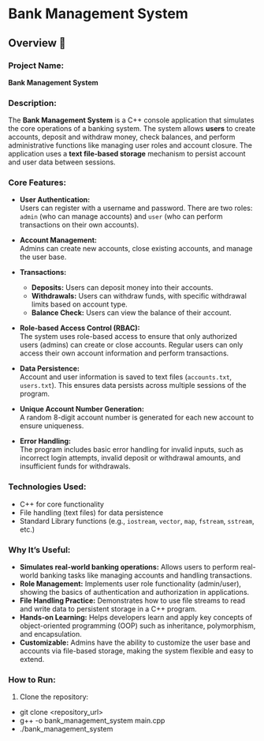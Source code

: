 # Bank Management System

## Overview 📝

### Project Name: 
**Bank Management System**

### Description:
The **Bank Management System** is a C++ console application that simulates the core operations of a banking system. The system allows **users** to create accounts, deposit and withdraw money, check balances, and perform administrative functions like managing user roles and account closure. The application uses a **text file-based storage** mechanism to persist account and user data between sessions.

### Core Features:
- **User Authentication:**  
  Users can register with a username and password. There are two roles: `admin` (who can manage accounts) and `user` (who can perform transactions on their own accounts).
  
- **Account Management:**  
  Admins can create new accounts, close existing accounts, and manage the user base.

- **Transactions:**  
  - **Deposits:** Users can deposit money into their accounts.  
  - **Withdrawals:** Users can withdraw funds, with specific withdrawal limits based on account type.  
  - **Balance Check:** Users can view the balance of their account.

- **Role-based Access Control (RBAC):**  
  The system uses role-based access to ensure that only authorized users (admins) can create or close accounts. Regular users can only access their own account information and perform transactions.

- **Data Persistence:**  
  Account and user information is saved to text files (`accounts.txt`, `users.txt`). This ensures data persists across multiple sessions of the program.

- **Unique Account Number Generation:**  
  A random 8-digit account number is generated for each new account to ensure uniqueness.

- **Error Handling:**  
  The program includes basic error handling for invalid inputs, such as incorrect login attempts, invalid deposit or withdrawal amounts, and insufficient funds for withdrawals.

### Technologies Used:
- C++ for core functionality  
- File handling (text files) for data persistence  
- Standard Library functions (e.g., `iostream`, `vector`, `map`, `fstream`, `sstream`, etc.)

### Why It’s Useful:
- **Simulates real-world banking operations:** Allows users to perform real-world banking tasks like managing accounts and handling transactions.
- **Role Management:** Implements user role functionality (admin/user), showing the basics of authentication and authorization in applications.
- **File Handling Practice:** Demonstrates how to use file streams to read and write data to persistent storage in a C++ program.
- **Hands-on Learning:** Helps developers learn and apply key concepts of object-oriented programming (OOP) such as inheritance, polymorphism, and encapsulation.
- **Customizable:** Admins have the ability to customize the user base and accounts via file-based storage, making the system flexible and easy to extend.

### How to Run:
1. Clone the repository:  
   
- git clone <repository_url>
- g++ -o bank_management_system main.cpp
- ./bank_management_system
